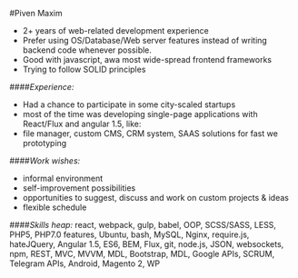 #Piven Maxim

* 2+ years of web-related development experience
* Prefer using OS/Database/Web server features instead of writing backend code whenever possible.
* Good with javascript, awa most wide-spread frontend frameworks
* Trying to follow SOLID principles

####*Experience:*
* Had a chance to participate in some city-scaled startups
* most of the time was developing single-page applications with React/Flux and angular 1.5, like:
* file manager, custom CMS, CRM system, SAAS solutions for fast we prototyping

####*Work wishes:*
* informal environment
* self-improvement possibilities
* opportunities to suggest, discuss and work on custom projects & ideas
* flexible schedule

####*Skills heap:*
    react, webpack, gulp, babel, OOP, SCSS/SASS, LESS, PHP5, PHP7.0 features, Ubuntu, bash, MySQL, Nginx, require.js, hateJQuery, Angular 1.5, ES6, BEM, Flux, git, node.js, JSON, websockets, npm, REST, MVC, MVVM, MDL, Bootstrap, MDL, Google APIs, SCRUM, Telegram APIs, Android, Magento 2, WP